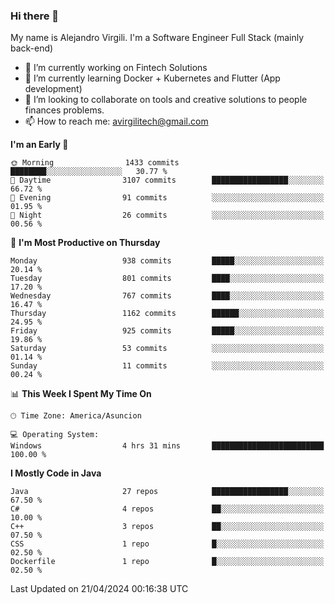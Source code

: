 ### Hi there 👋

My name is Alejandro Virgili. I'm a Software Engineer Full Stack (mainly back-end)


- 🔭 I’m currently working on Fintech Solutions
- 🌱 I’m currently learning Docker + Kubernetes and Flutter (App development)
- 👯 I’m looking to collaborate on tools and creative solutions to people finances problems.
- 📫 How to reach me: avirgilitech@gmail.com
  
<!--START_SECTION:waka-->
**I'm an Early 🐤** 

```text
🌞 Morning                1433 commits        ████████░░░░░░░░░░░░░░░░░   30.77 % 
🌆 Daytime                3107 commits        █████████████████░░░░░░░░   66.72 % 
🌃 Evening                91 commits          ░░░░░░░░░░░░░░░░░░░░░░░░░   01.95 % 
🌙 Night                  26 commits          ░░░░░░░░░░░░░░░░░░░░░░░░░   00.56 % 
```
📅 **I'm Most Productive on Thursday** 

```text
Monday                   938 commits         █████░░░░░░░░░░░░░░░░░░░░   20.14 % 
Tuesday                  801 commits         ████░░░░░░░░░░░░░░░░░░░░░   17.20 % 
Wednesday                767 commits         ████░░░░░░░░░░░░░░░░░░░░░   16.47 % 
Thursday                 1162 commits        ██████░░░░░░░░░░░░░░░░░░░   24.95 % 
Friday                   925 commits         █████░░░░░░░░░░░░░░░░░░░░   19.86 % 
Saturday                 53 commits          ░░░░░░░░░░░░░░░░░░░░░░░░░   01.14 % 
Sunday                   11 commits          ░░░░░░░░░░░░░░░░░░░░░░░░░   00.24 % 
```


📊 **This Week I Spent My Time On** 

```text
🕑︎ Time Zone: America/Asuncion

💻 Operating System: 
Windows                  4 hrs 31 mins       █████████████████████████   100.00 % 
```

**I Mostly Code in Java** 

```text
Java                     27 repos            █████████████████░░░░░░░░   67.50 % 
C#                       4 repos             ██░░░░░░░░░░░░░░░░░░░░░░░   10.00 % 
C++                      3 repos             ██░░░░░░░░░░░░░░░░░░░░░░░   07.50 % 
CSS                      1 repo              █░░░░░░░░░░░░░░░░░░░░░░░░   02.50 % 
Dockerfile               1 repo              █░░░░░░░░░░░░░░░░░░░░░░░░   02.50 % 
```




 Last Updated on 21/04/2024 00:16:38 UTC
<!--END_SECTION:waka-->
